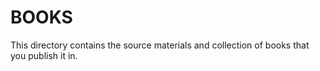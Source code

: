 # BOOKS

This directory contains the source materials and collection of books
that you publish it in.
